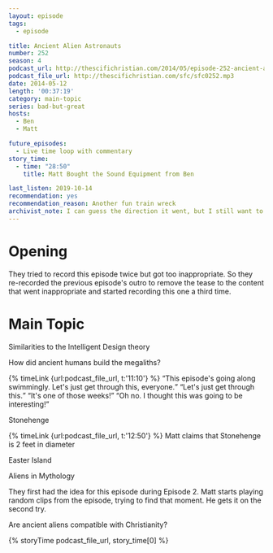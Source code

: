 ```yaml
---
layout: episode
tags:
  - episode

title: Ancient Alien Astronauts
number: 252
season: 4
podcast_url: http://thescifichristian.com/2014/05/episode-252-ancient-alien-astronauts/
podcast_file_url: http://thescifichristian.com/sfc/sfc0252.mp3
date: 2014-05-12
length: '00:37:19'
category: main-topic
series: bad-but-great
hosts:
  - Ben
  - Matt

future_episodes:
  - Live time loop with commentary
story_time:
  - time: "28:50"
    title: Matt Bought the Sound Equipment from Ben

last_listen: 2019-10-14
recommendation: yes
recommendation_reason: Another fun train wreck
archivist_note: I can guess the direction it went, but I still want to hear the inappropriate section. 
---
```

# Opening
They tried to record this episode twice but got too inappropriate. So they re-recorded the previous episode's outro to remove the tease to the content that went inappropriate and started recording this one a third time. 



# Main Topic
Similarities to the Intelligent Design theory

How did ancient humans build the megaliths?

<div class="quote">
  {% timeLink {url:podcast_file_url, t:'11:10'} %}
  <q class="ben">This episode's going along swimmingly. Let's just get through this, everyone.</q>
  <q class="matt">Let's just get through this.</q>
  <q class="ben">It's one of those weeks!</q>
  <q class="matt">Oh no. I thought this was going to be interesting!</q>
</div>

Stonehenge

{% timeLink {url:podcast_file_url, t:'12:50'} %} Matt claims that Stonehenge is 2 feet in diameter

Easter Island

Aliens in Mythology

They first had the idea for this episode during Episode 2. Matt starts playing random clips from the episode, trying to find that moment. He gets it on the second try.

Are ancient aliens compatible with Christianity? 

{% storyTime podcast_file_url, story_time[0] %}
